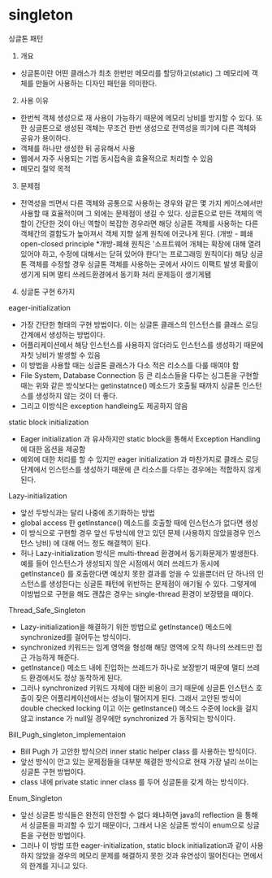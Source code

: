 # singleton
싱글톤 패턴

1. 개요
 - 싱글톤이란 어떤 클래스가 최초 한번만 메모리를 할당하고(static) 그 메모리에 객체를 만들어 사용하는 디자인 패턴을 의미한다.
 
2. 사용 이유 
 - 한번씩 객체 생성으로 재 사용이 가능하기 때문에 메모리 낭비를 방지할 수 있다. 
   또한 싱글톤으로 생성된 객체는 무조건 한번 생성으로 전역성을 띄기에 다른 객체와 공유가 용이하다.
 - 객체를 하나만 생성한 뒤 공유해서 사용
 - 웹에서 자주 사용되는 기법 동시접속을 효율적으로 처리할 수 있음
 - 메모리 절약 목적

3. 문제점
 - 전역성을 띄면서 다른 객체와 공통으로 사용하는 경우와 같은 몇 가지 케이스에서만 사용할 때 효율적이며 그 외에는 문제점이 생길 수 있다.
 싱글톤으로 만든 객체의 역할이 간단한 것이 아닌 역할이 복잡한 경우라면 해당 싱글톤 객체를 사용하는 다른 객체간의 결함도가 높아져서 
 객체 지향 설계 원칙에 어긋나게 된다.
 (개방 - 폐쇄 open-closed principle *개방-폐쇄 원칙은 '소프트웨어 개체는 확장에 대해 열려 있어야 하고, 수정에 대해서는 닫혀 있어야 한다'는 프로그래밍 원칙이다)
 해당 싱글톤 객체를 수정할 경우 싱글톤 객체를 사용하는 곳에서 사이드 이팩트 발생 확률이 생기게 되며 멀티 쓰레드환경에서 동기화 처리 문제등이 생기게됌
 
 
4. 싱글톤 구현 6가지
 
 eager-initialization
 - 가장 간단한 형태의 구현 방법이다. 이는 싱글톤 클래스의 인스턴스를 클래스 로딩 간계에서 생성하는 방법이다.
 - 어플리케이션에서 해당 인스턴스를 사용하지 않더라도 인스턴스를 생성하기 때문에 자칫 낭비가 발생할 수 있음
 - 이 방법을 사용할 때는 싱글톤 클래스가 다소 적은 리소스를 다룰 때여야 함
 - File System, Database Connection 등 큰 리소스들을 다루는 싱그톤을 구현할 때는 위와 같은 방식보다는 getinstatnce() 메소드가 호출될 때까지
싱글톤 인스턴스를 생성하지 않는 것이 더 좋다.
 - 그리고 이방식은 exception handleing도 제공하지 않음
 
 static block initialization 
 -  Eager initialization 과 유사하지만 static block을 통해서 Exception Handling 에 대한 옵션을 제공함 
 -  예외에 대한 처리를 할 수 있지만 eager initialization 과 마찬가지로 클래스 로딩 단계에서 인스턴스를 생성하기 때문에 큰 리소스를 다루는 경우에는 적합하지 않게 된다.
 
 Lazy-initialization
 - 앞선 두방식과는 달리 나중에 초기화하는 방법
 - global access 한 getInstance() 메소드를 호출할 때에 인스턴스가 없다면 생성 
 - 이 방식으로 구현할 경우 앞선 두방식에 안고 있던 문제 (사용하지 않았을경우 인스턴스 낭비) 에 대해 어느 정도 해결책이 된다.
 - 허나 Lazy-initialization 방식은 multi-thread 환경에서 동기화문제가 발생한다.
 예를 들어 인스턴스가 생성되지 않은 시점에서 여러 쓰레드가 동시에 getInstance() 를 호출한다면 예상치 못한 결과를 얻을 수 있을뿐더러
 단 하나의 인스턴스를 생성한다는 싱글톤 패턴에 위반하는 문제점이 애기될 수 있다. 그렇게에 이방법으로 구현을 해도 괜찮은 경우는 single-thread 환경이 보장됐을 때이다.
 
Thread_Safe_Singleton
- Lazy-initialization을 해결하기 위한 방법으로 getInstance() 메소드에 synchronized를 걸어두는 방식이다.
- synchronized 키워드는 임계 영역을 형성해 해당 영역에 오직 하나의 쓰레드만 접근 가능하게 해준다.
- getInstance() 메소드 내에 진입하는 쓰레드가 하나로 보장받기 때문에 멀티 쓰레드 환경에서도 정상 동작하게 된다. 
- 그러나 synchronized 키워드 자체에 대한 비용이 크기 때문에 싱글톤 인스턴스 호출이 잦은 어플리케이션에서는 성능이 떨어지게 된다.
 그래서 고안된 방식이 double checked locking 이고 이는 getInstance() 메소드 수준에 lock을 걸지 않고 instance 가 null일 경우에만 synchronized 가 동작되는 방식이다.

Bill_Pugh_singleton_implementaion
- Bill Pugh 가 고안한 방식으러 inner static helper class 를 사용하는 방식이다.
- 앞선 방식이 안고 있는 문제점들을 대부분 해결한 방식으로 현재 가장 널리 쓰이는 싱글톤 구현 방법이다.
- class 내에 private static inner class 를 두어 싱글톤을 갖게 하는 방식이다.

Enum_Singleton
- 앞선 싱글톤 방식들은 완전히 안전할 수 없다 왜냐하면 java의 reflection 을 통해서 싱글톤을 파괴할 수 있기 때문이다,
 그래서 나온 싱글톤 방식이 enum으로 싱글톤을 구현한 방법이다.
- 그러나 이 방법 또한 eager-initialization, static block initialization과 같이 
 사용하지 않았을 경우의 메모리 문제를 해결하지 못한 것과 유연성이 떨어진다는 면에서의 한계를 지니고 있다.

